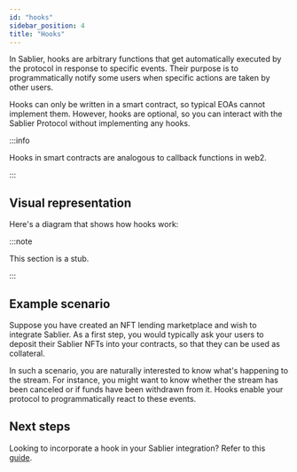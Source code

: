 ```yaml
---
id: "hooks"
sidebar_position: 4
title: "Hooks"
---
```


In Sablier, hooks are arbitrary functions that get automatically executed by the protocol in response to specific
events. Their purpose is to programmatically notify some users when specific actions are taken by other users.

Hooks can only be written in a smart contract, so typical EOAs cannot implement them. However, hooks are optional, so
you can interact with the Sablier Protocol without implementing any hooks.

:::info

Hooks in smart contracts are analogous to callback functions in web2.

:::

## Visual representation

Here's a diagram that shows how hooks work:

:::note

This section is a stub.

:::

## Example scenario

Suppose you have created an NFT lending marketplace and wish to integrate Sablier. As a first step, you would typically
ask your users to deposit their Sablier NFTs into your contracts, so that they can be used as collateral.

In such a scenario, you are naturally interested to know what's happening to the stream. For instance, you might want to
know whether the stream has been canceled or if funds have been withdrawn from it. Hooks enable your protocol to
programmatically react to these events.

## Next steps

Looking to incorporate a hook in your Sablier integration? Refer to this [guide](/docs/contracts/v2/guides/04-hooks.md).

